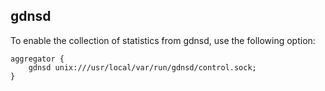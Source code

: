 ## gdnsd

To enable the collection of statistics from gdnsd, use the following option:
```
aggregator {
    gdnsd unix:///usr/local/var/run/gdnsd/control.sock;
}
```
